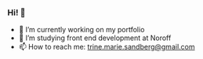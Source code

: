 ### Hi! 👋

- 🔭 I’m currently working on my portfolio
- 🌱 I’m studying front end development at Noroff
- 📫 How to reach me: trine.marie.sandberg@gmail.com
